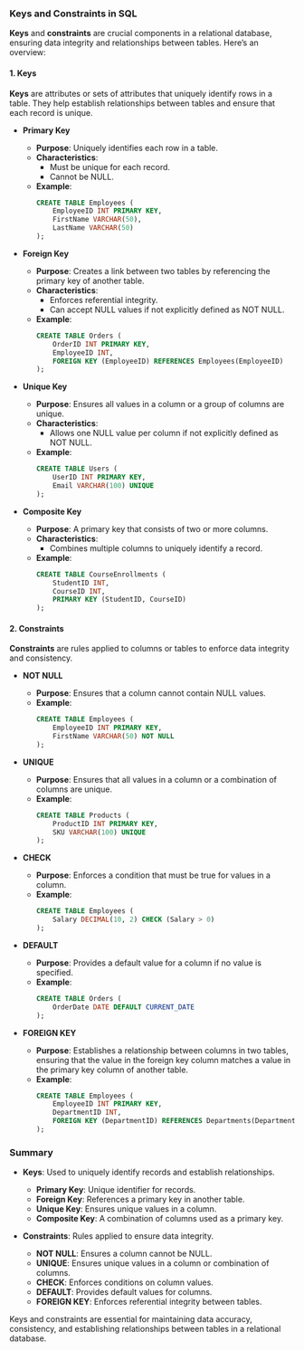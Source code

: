 ### Keys and Constraints in SQL

**Keys** and **constraints** are crucial components in a relational database, ensuring data integrity and relationships between tables. Here’s an overview:

#### 1. **Keys**

**Keys** are attributes or sets of attributes that uniquely identify rows in a table. They help establish relationships between tables and ensure that each record is unique.

- **Primary Key**
  - **Purpose**: Uniquely identifies each row in a table.
  - **Characteristics**:
    - Must be unique for each record.
    - Cannot be NULL.
  - **Example**:
    ```sql
    CREATE TABLE Employees (
        EmployeeID INT PRIMARY KEY,
        FirstName VARCHAR(50),
        LastName VARCHAR(50)
    );
    ```

- **Foreign Key**
  - **Purpose**: Creates a link between two tables by referencing the primary key of another table.
  - **Characteristics**:
    - Enforces referential integrity.
    - Can accept NULL values if not explicitly defined as NOT NULL.
  - **Example**:
    ```sql
    CREATE TABLE Orders (
        OrderID INT PRIMARY KEY,
        EmployeeID INT,
        FOREIGN KEY (EmployeeID) REFERENCES Employees(EmployeeID)
    );
    ```

- **Unique Key**
  - **Purpose**: Ensures all values in a column or a group of columns are unique.
  - **Characteristics**:
    - Allows one NULL value per column if not explicitly defined as NOT NULL.
  - **Example**:
    ```sql
    CREATE TABLE Users (
        UserID INT PRIMARY KEY,
        Email VARCHAR(100) UNIQUE
    );
    ```

- **Composite Key**
  - **Purpose**: A primary key that consists of two or more columns.
  - **Characteristics**:
    - Combines multiple columns to uniquely identify a record.
  - **Example**:
    ```sql
    CREATE TABLE CourseEnrollments (
        StudentID INT,
        CourseID INT,
        PRIMARY KEY (StudentID, CourseID)
    );
    ```

#### 2. **Constraints**

**Constraints** are rules applied to columns or tables to enforce data integrity and consistency.

- **NOT NULL**
  - **Purpose**: Ensures that a column cannot contain NULL values.
  - **Example**:
    ```sql
    CREATE TABLE Employees (
        EmployeeID INT PRIMARY KEY,
        FirstName VARCHAR(50) NOT NULL
    );
    ```

- **UNIQUE**
  - **Purpose**: Ensures that all values in a column or a combination of columns are unique.
  - **Example**:
    ```sql
    CREATE TABLE Products (
        ProductID INT PRIMARY KEY,
        SKU VARCHAR(100) UNIQUE
    );
    ```

- **CHECK**
  - **Purpose**: Enforces a condition that must be true for values in a column.
  - **Example**:
    ```sql
    CREATE TABLE Employees (
        Salary DECIMAL(10, 2) CHECK (Salary > 0)
    );
    ```

- **DEFAULT**
  - **Purpose**: Provides a default value for a column if no value is specified.
  - **Example**:
    ```sql
    CREATE TABLE Orders (
        OrderDate DATE DEFAULT CURRENT_DATE
    );
    ```

- **FOREIGN KEY**
  - **Purpose**: Establishes a relationship between columns in two tables, ensuring that the value in the foreign key column matches a value in the primary key column of another table.
  - **Example**:
    ```sql
    CREATE TABLE Employees (
        EmployeeID INT PRIMARY KEY,
        DepartmentID INT,
        FOREIGN KEY (DepartmentID) REFERENCES Departments(DepartmentID)
    );
    ```

### Summary

- **Keys**: Used to uniquely identify records and establish relationships.
  - **Primary Key**: Unique identifier for records.
  - **Foreign Key**: References a primary key in another table.
  - **Unique Key**: Ensures unique values in a column.
  - **Composite Key**: A combination of columns used as a primary key.

- **Constraints**: Rules applied to ensure data integrity.
  - **NOT NULL**: Ensures a column cannot be NULL.
  - **UNIQUE**: Ensures unique values in a column or combination of columns.
  - **CHECK**: Enforces conditions on column values.
  - **DEFAULT**: Provides default values for columns.
  - **FOREIGN KEY**: Enforces referential integrity between tables.

Keys and constraints are essential for maintaining data accuracy, consistency, and establishing relationships between tables in a relational database.